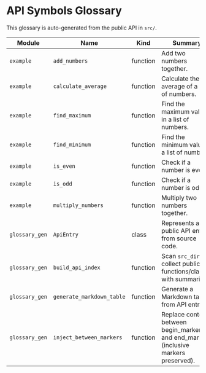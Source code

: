 # API Symbols Glossary

This glossary is auto-generated from the public API in `src/`.

<!-- BEGIN: AUTO-API-GLOSSARY -->
| Module | Name | Kind | Summary |
|---|---|---|---|
| `example` | `add_numbers` | function | Add two numbers together. |
| `example` | `calculate_average` | function | Calculate the average of a list of numbers. |
| `example` | `find_maximum` | function | Find the maximum value in a list of numbers. |
| `example` | `find_minimum` | function | Find the minimum value in a list of numbers. |
| `example` | `is_even` | function | Check if a number is even. |
| `example` | `is_odd` | function | Check if a number is odd. |
| `example` | `multiply_numbers` | function | Multiply two numbers together. |
| `glossary_gen` | `ApiEntry` | class | Represents a public API entry from source code. |
| `glossary_gen` | `build_api_index` | function | Scan `src_dir` and collect public functions/classes with summaries. |
| `glossary_gen` | `generate_markdown_table` | function | Generate a Markdown table from API entries. |
| `glossary_gen` | `inject_between_markers` | function | Replace content between begin_marker and end_marker (inclusive markers preserved). |
<!-- END: AUTO-API-GLOSSARY -->
